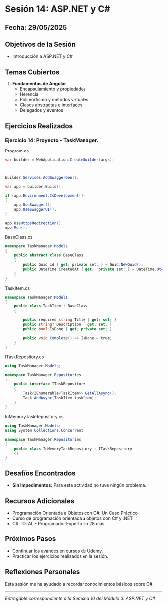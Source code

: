 # Sesión 14: ASP.NET y C#

## Fecha: 29/05/2025

## Objetivos de la Sesión

- Introducción a ASP.NET y C#

## Temas Cubiertos

1. **Fundamentos de Angular**
   - Encapsulamiento y propiedades
   - Herencia
   - Polimorfismo y métodos virtuales
   - Clases abstractas e interfaces
   - Delegados y eventos

## Ejercicios Realizados

### Ejercicio 14: Proyecto - TaskManager.

Program.cs
```c#
var builder = WebApplication.CreateBuilder(args);



builder.Services.AddSwaggerGen();

var app = builder.Build();

if (app.Environment.IsDevelopment())
{
    app.UseSwagger();
    app.UseSwaggerUI();
}

app.UseHttpsRedirection();
app.Run();
```

BaseClass.cs
```cs
namespace TaskManager.Models
{
    public abstract class BaseClass
    {
        public Guid id { get; private set: } = Guid.NewGuid();
        public DateTime CreatedAt { get;  private set: } = DateTime.UtcNow;
    }
}
```

TaskItem.cs
```cs
namespace TaskManager.Models
{
    public class TaskItem : BaseClass
    {

        public required string Title { get; set; }
        public string? Description { get; set; }
        public bool IsDone { get; private set; }

        public void Complete() => IsDone = true;
    }
}
```

ITaskRepository.cs
```cs
using TaskManager.Models;

namespace TaskManager.Repositories
{
    public interface ITaskRepository
    {
        Task<IEnumerable<TaskItem>> GetAllAsync();
        Task AddAsync(TaskItem taskItem);
    }
}
```

InMemoryTaskRepository.cs
```c# 
using TaskManager.Models;
using System.Collections.Concurrent;

namespace TaskManager.Repositories
{
    public class InMemoryTaskRepository : ITaskRepository
    {}
}
```

## Desafíos Encontrados

- **Sin Impedimentos:** Para esta actividad no tuve ningún problema. 

## Recursos Adicionales

- Programación Orientada a Objetos con C#: Un Caso Práctico
- Curso de programación orientada a objetos con C# y .NET
- C# TOTAL - Programador Experto en 28 días

## Próximos Pasos

- Continuar los avances en cursos de Udemy. 
- Practicar los ejercicios realizados en la sesión.

## Reflexiones Personales

Esta sesión me ha ayudado a recordar conocimientos básicos sobre C#.

---

*Entregable correspondiente a la Semana 10 del Módulo 3: ASP.NET y C#*